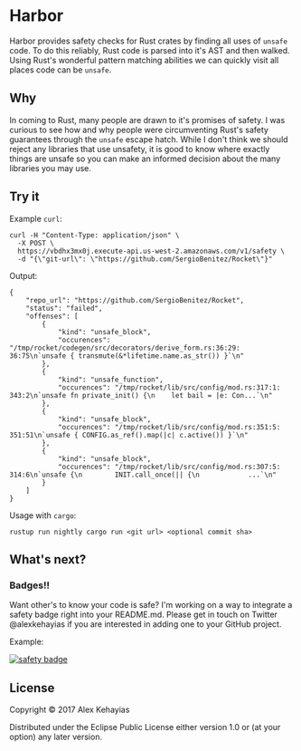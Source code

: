# Harbor

Harbor provides safety checks for Rust crates by finding all uses of `unsafe` code. To do this reliably, Rust code is parsed into it's AST and then walked. Using Rust's wonderful pattern matching abilities we can quickly visit all places code can be `unsafe`.

## Why

In coming to Rust, many people are drawn to it's promises of safety. I was curious to see how and why people were circumventing Rust's safety guarantees through the `unsafe` escape hatch. While I don't think we should reject any libraries that use unsafety, it is good to know where exactly things are unsafe so you can make an informed decision about the many libraries you may use.

## Try it

Example `curl`:

```
curl -H "Content-Type: application/json" \
  -X POST \
  https://vbdhx3mx0j.execute-api.us-west-2.amazonaws.com/v1/safety \
  -d "{\"git-url\": \"https://github.com/SergioBenitez/Rocket\"}"
```

Output:

```
{
    "repo_url": "https://github.com/SergioBenitez/Rocket",
    "status": "failed",
    "offenses": [
        {
            "kind": "unsafe_block",
            "occurences": "/tmp/rocket/codegen/src/decorators/derive_form.rs:36:29: 36:75\n`unsafe { transmute(&*lifetime.name.as_str()) }`\n"
        },
        {
            "kind": "unsafe_function",
            "occurences": "/tmp/rocket/lib/src/config/mod.rs:317:1: 343:2\n`unsafe fn private_init() {\n    let bail = |e: Con...`\n"
        },
        {
            "kind": "unsafe_block",
            "occurences": "/tmp/rocket/lib/src/config/mod.rs:351:5: 351:51\n`unsafe { CONFIG.as_ref().map(|c| c.active()) }`\n"
        },
        {
            "kind": "unsafe_block",
            "occurences": "/tmp/rocket/lib/src/config/mod.rs:307:5: 314:6\n`unsafe {\n        INIT.call_once(|| {\n            ...`\n"
        }
    ]
}

```

Usage with `cargo`:

```
rustup run nightly cargo run <git url> <optional commit sha>
```

## What's next?

### Badges!!

Want other's to know your code is safe? I'm working on a way to integrate a safety badge right into your README.md. Please get in touch on Twitter @alexkehayias if you are interested in adding one to your GitHub project.

Example:

[![safety badge](https://img.shields.io/badge/safe%20code-100%25-green.svg)]()

## License

Copyright © 2017 Alex Kehayias

Distributed under the Eclipse Public License either version 1.0 or (at your option) any later version.
